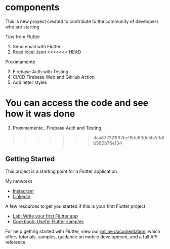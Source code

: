 # components

This is new proyect created to contribute to the community of developers who are starting

Tips from Flutter

1. Send email with Flutter
2. Read local Json
<<<<<<< HEAD

Proximamente

3. Firebase Auth with Testing
4. CI/CD Firebase Web and GitHub Action
5. Add letter styles

You can access the code and see how it was done
=======
3. Proximamente...Firebase Auth and Testing
>>>>>>> daa877321f87bc95fe63de5b7e1dfb560b76e134

## Getting Started

This project is a starting point for a Flutter application.


My networks
- [Instagram](https://www.instagram.com/stiv_more_/)
- [Linkedin](https://www.linkedin.com/in/stiven-morelo-barahona-61a9a11a5/)

A few resources to get you started if this is your first Flutter project:
- [Lab: Write your first Flutter app](https://flutter.dev/docs/get-started/codelab)
- [Cookbook: Useful Flutter samples](https://flutter.dev/docs/cookbook)

For help getting started with Flutter, view our
[online documentation](https://flutter.dev/docs), which offers tutorials,
samples, guidance on mobile development, and a full API reference.
